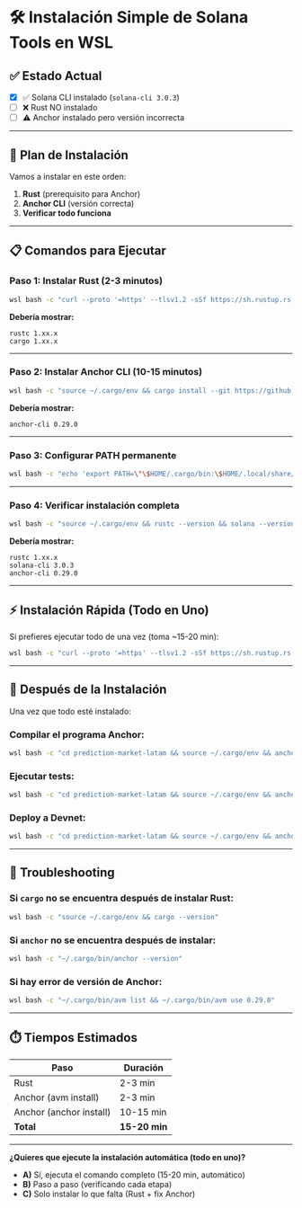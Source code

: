 # 🛠️ Instalación Simple de Solana Tools en WSL

## ✅ **Estado Actual**

- [x] ✅ Solana CLI instalado (`solana-cli 3.0.3`)
- [ ] ❌ Rust NO instalado
- [ ] ⚠️ Anchor instalado pero versión incorrecta

---

## 🎯 **Plan de Instalación**

Vamos a instalar en este orden:

1. **Rust** (prerequisito para Anchor)
2. **Anchor CLI** (versión correcta)
3. **Verificar todo funciona**

---

## 📋 **Comandos para Ejecutar**

### **Paso 1: Instalar Rust (2-3 minutos)**

```bash
wsl bash -c "curl --proto '=https' --tlsv1.2 -sSf https://sh.rustup.rs | sh -s -- -y && source ~/.cargo/env && rustc --version && cargo --version"
```

**Debería mostrar:**

```
rustc 1.xx.x
cargo 1.xx.x
```

---

### **Paso 2: Instalar Anchor CLI (10-15 minutos)**

```bash
wsl bash -c "source ~/.cargo/env && cargo install --git https://github.com/coral-xyz/anchor avm --locked --force && ~/.cargo/bin/avm install 0.29.0 && ~/.cargo/bin/avm use 0.29.0 && ~/.cargo/bin/anchor --version"
```

**Debería mostrar:**

```
anchor-cli 0.29.0
```

---

### **Paso 3: Configurar PATH permanente**

```bash
wsl bash -c "echo 'export PATH=\"\$HOME/.cargo/bin:\$HOME/.local/share/solana/install/active_release/bin:\$PATH\"' >> ~/.bashrc && source ~/.bashrc"
```

---

### **Paso 4: Verificar instalación completa**

```bash
wsl bash -c "source ~/.cargo/env && rustc --version && solana --version && anchor --version"
```

**Debería mostrar:**

```
rustc 1.xx.x
solana-cli 3.0.3
anchor-cli 0.29.0
```

---

## ⚡ **Instalación Rápida (Todo en Uno)**

Si prefieres ejecutar todo de una vez (toma ~15-20 min):

```bash
wsl bash -c "curl --proto '=https' --tlsv1.2 -sSf https://sh.rustup.rs | sh -s -- -y && source ~/.cargo/env && cargo install --git https://github.com/coral-xyz/anchor avm --locked --force && ~/.cargo/bin/avm install 0.29.0 && ~/.cargo/bin/avm use 0.29.0 && echo 'export PATH=\"\$HOME/.cargo/bin:\$HOME/.local/share/solana/install/active_release/bin:\$PATH\"' >> ~/.bashrc && echo '' && echo '✅ INSTALACIÓN COMPLETADA' && rustc --version && solana --version && ~/.cargo/bin/anchor --version"
```

---

## 🎯 **Después de la Instalación**

Una vez que todo esté instalado:

### **Compilar el programa Anchor:**

```bash
wsl bash -c "cd prediction-market-latam && source ~/.cargo/env && anchor build"
```

### **Ejecutar tests:**

```bash
wsl bash -c "cd prediction-market-latam && source ~/.cargo/env && anchor test"
```

### **Deploy a Devnet:**

```bash
wsl bash -c "cd prediction-market-latam && source ~/.cargo/env && anchor deploy --provider.cluster devnet"
```

---

## 🐛 **Troubleshooting**

### **Si `cargo` no se encuentra después de instalar Rust:**

```bash
wsl bash -c "source ~/.cargo/env && cargo --version"
```

### **Si `anchor` no se encuentra después de instalar:**

```bash
wsl bash -c "~/.cargo/bin/anchor --version"
```

### **Si hay error de versión de Anchor:**

```bash
wsl bash -c "~/.cargo/bin/avm list && ~/.cargo/bin/avm use 0.29.0"
```

---

## ⏱️ **Tiempos Estimados**

| Paso                    | Duración      |
| ----------------------- | ------------- |
| Rust                    | 2-3 min       |
| Anchor (avm install)    | 2-3 min       |
| Anchor (anchor install) | 10-15 min     |
| **Total**               | **15-20 min** |

---

**¿Quieres que ejecute la instalación automática (todo en uno)?**

- **A)** Sí, ejecuta el comando completo (15-20 min, automático)
- **B)** Paso a paso (verificando cada etapa)
- **C)** Solo instalar lo que falta (Rust + fix Anchor)







